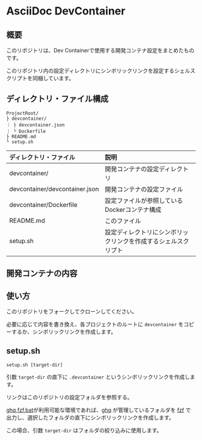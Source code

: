 # AsciiDoc DevContainer

## 概要

このリポジトリは、Dev Containerで使用する開発コンテナ設定をまとめたものです。

このリポジトリ内の設定ディレクトリにシンボリックリンクを設定するシェルスクリプトを同梱しています。

## ディレクトリ・ファイル構成

    ProjectRoot/
    ├ devcontainer/
    ｜ ├ devcontainer.json
    ｜ └ Dockerfile
    ├ README.md
    └ setup.sh

|ディレクトリ・ファイル|説明|
|:-|:-|
|devcontainer/|開発コンテナの設定ディレクトリ|
|devcontainer/devcontainer.json|開発コンテナの設定ファイル|
|devcontainer/Dockerfile|設定ファイルが参照しているDockerコンテナ構成|
|README.md|このファイル|
|setup.sh|設定ディレクトリにシンボリックリンクを作成するシェルスクリプト|

## 開発コンテナの内容

## 使い方
このリポジトリをフォークしてクローンしてください。

必要に応じて内容を書き換え、各プロジェクトのルートに `devcontainer` をコピーするか、シンボリックリンクを作成します。
## setup.sh

    setup.sh [target-dir]

引数 `target-dir` の直下に `.devcontainer` というシンボリックリンクを作成します。

リンクはこのリポジトリの設定フォルダを参照する。

[ghq](https://github.com/x-motemen/ghq),[fzf](https://github.com/junegunn/fzf),[bat](https://github.com/sharkdp/bat)が利用可能な環境であれば、[ghq](https://github.com/x-motemen/ghq) が管理しているフォルダを [fzf](https://github.com/junegunn/fzf) で出力し、選択したフォルダの直下にシンボリックリンクを作成します。

この場合、引数 `target-dir` はフォルダの絞り込みに使用します。

